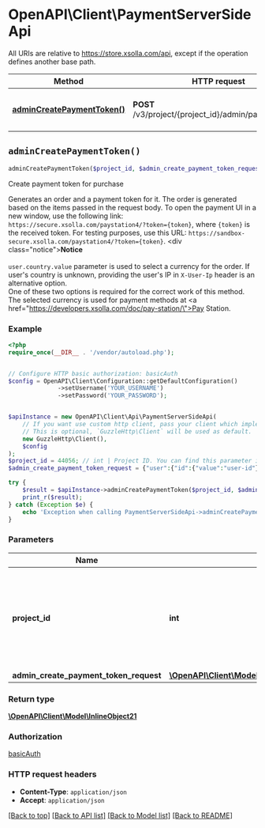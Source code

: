 # OpenAPI\Client\PaymentServerSideApi

All URIs are relative to https://store.xsolla.com/api, except if the operation defines another base path.

| Method | HTTP request | Description |
| ------------- | ------------- | ------------- |
| [**adminCreatePaymentToken()**](PaymentServerSideApi.md#adminCreatePaymentToken) | **POST** /v3/project/{project_id}/admin/payment/token | Create payment token for purchase |


## `adminCreatePaymentToken()`

```php
adminCreatePaymentToken($project_id, $admin_create_payment_token_request): \OpenAPI\Client\Model\InlineObject21
```

Create payment token for purchase

Generates an order and a payment token for it. The order is generated based on the items passed in the request body.  To open the payment UI in a new window, use the following link: `https://secure.xsolla.com/paystation4/?token={token}`, where `{token}` is the received token.  For testing purposes, use this URL: `https://sandbox-secure.xsolla.com/paystation4/?token={token}`.  <div class=\"notice\"><strong>Notice</strong>    <br><br>    <code>user.country.value</code> parameter is used to select a currency for the order. If user's country is unknown, providing the user's IP in <code>X-User-Ip</code> header is an alternative option. <br> One of these two options is required for the correct work of this method. <br> The selected currency is used for payment methods at <a href=\"https://developers.xsolla.com/doc/pay-station/\">Pay Station</a></b>.    </div>

### Example

```php
<?php
require_once(__DIR__ . '/vendor/autoload.php');


// Configure HTTP basic authorization: basicAuth
$config = OpenAPI\Client\Configuration::getDefaultConfiguration()
              ->setUsername('YOUR_USERNAME')
              ->setPassword('YOUR_PASSWORD');


$apiInstance = new OpenAPI\Client\Api\PaymentServerSideApi(
    // If you want use custom http client, pass your client which implements `GuzzleHttp\ClientInterface`.
    // This is optional, `GuzzleHttp\Client` will be used as default.
    new GuzzleHttp\Client(),
    $config
);
$project_id = 44056; // int | Project ID. You can find this parameter in your [Publisher Account](https://publisher.xsolla.com/) next to the name of the project.
$admin_create_payment_token_request = {"user":{"id":{"value":"user-id"},"name":{"value":"user-name"},"email":{"value":"user@xsolla.com"},"country":{"value":"US","allow_modify":false}},"purchase":{"items":[{"sku":"com.xsolla.cup01","quantity":2},{"sku":"com.xsolla.t-shirt01","quantity":1},{"sku":"com.xsolla.cup01","quantity":1},{"sku":"com.xsolla.hat01","quantity":1}]},"settings":{"language":"de","external_id":"AABBCCDD01","currency":"USD","payment_method":1380,"return_url":"https://developers.xsolla.com/","ui":{"theme":"63295aab2e47fab76f7708e3"}}}; // \OpenAPI\Client\Model\AdminCreatePaymentTokenRequest

try {
    $result = $apiInstance->adminCreatePaymentToken($project_id, $admin_create_payment_token_request);
    print_r($result);
} catch (Exception $e) {
    echo 'Exception when calling PaymentServerSideApi->adminCreatePaymentToken: ', $e->getMessage(), PHP_EOL;
}
```

### Parameters

| Name | Type | Description  | Notes |
| ------------- | ------------- | ------------- | ------------- |
| **project_id** | **int**| Project ID. You can find this parameter in your [Publisher Account](https://publisher.xsolla.com/) next to the name of the project. | |
| **admin_create_payment_token_request** | [**\OpenAPI\Client\Model\AdminCreatePaymentTokenRequest**](../Model/AdminCreatePaymentTokenRequest.md)|  | [optional] |

### Return type

[**\OpenAPI\Client\Model\InlineObject21**](../Model/InlineObject21.md)

### Authorization

[basicAuth](../../README.md#basicAuth)

### HTTP request headers

- **Content-Type**: `application/json`
- **Accept**: `application/json`

[[Back to top]](#) [[Back to API list]](../../README.md#endpoints)
[[Back to Model list]](../../README.md#models)
[[Back to README]](../../README.md)
